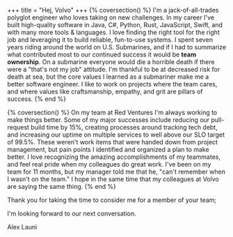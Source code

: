 +++
title = "Hej, Volvo"
+++
{% coversection() %}
I'm a jack-of-all-trades polyglot engineer who loves taking on new challenges. In my career I've built high-quality software in Java, C#, Python, Rust, JavaScript, Swift, and with many more tools & languages. I love finding the right tool for the right job and leveraging it to build reliable, fun-to-use systems. I spent seven years riding around the world on U.S. Submarines, and if I had to summarize what contributed most to our continued success it would be **team ownership**. On a submarine everyone would die a horrible death if there were a "that's not my job" attitude. I'm thankful to be at decreased risk for death at sea, but the core values I learned as a submariner make me a better software engineer. I like to work on projects where the team cares, and where values like craftsmanship, empathy, and grit are pillars of success.
{% end %}

{% coversection() %}
On my team at Red Ventures I'm always working to make things better. Some of my major successes include reducing our pull-request build time by 15%, creating processes around tracking tech debt, and increasing our uptime on multiple services to well above our SLO target of 99.5%. These weren't work items that were handed down from project management, but pain points I identified and organized a plan to make better. I love recognizing the amazing accomplishments of my teammates, and feel real pride when my colleagues do great work. I've been on my team for 11 months, but my manager told me that he, "can't remember when I wasn't on the team." I hope in the same time that my colleagues at Volvo are saying the same thing.
{% end %}

Thank you for taking the time to consider me for a member of your team;

I'm looking forward to our next conversation.

Alex Launi
